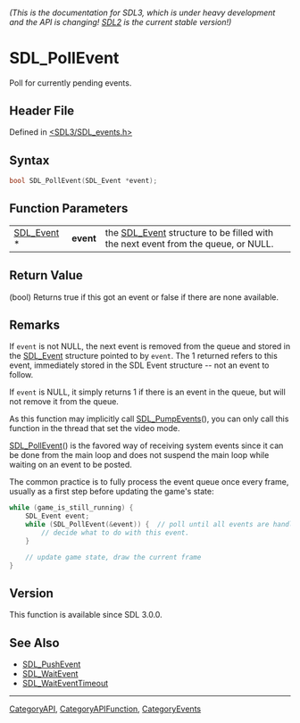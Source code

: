 ###### (This is the documentation for SDL3, which is under heavy development and the API is changing! [SDL2](https://wiki.libsdl.org/SDL2/) is the current stable version!)
# SDL_PollEvent

Poll for currently pending events.

## Header File

Defined in [<SDL3/SDL_events.h>](https://github.com/libsdl-org/SDL/blob/main/include/SDL3/SDL_events.h)

## Syntax

```c
bool SDL_PollEvent(SDL_Event *event);
```

## Function Parameters

|                          |           |                                                                                                |
| ------------------------ | --------- | ---------------------------------------------------------------------------------------------- |
| [SDL_Event](SDL_Event) * | **event** | the [SDL_Event](SDL_Event) structure to be filled with the next event from the queue, or NULL. |

## Return Value

(bool) Returns true if this got an event or false if there are none
available.

## Remarks

If `event` is not NULL, the next event is removed from the queue and stored
in the [SDL_Event](SDL_Event) structure pointed to by `event`. The 1
returned refers to this event, immediately stored in the SDL Event
structure -- not an event to follow.

If `event` is NULL, it simply returns 1 if there is an event in the queue,
but will not remove it from the queue.

As this function may implicitly call [SDL_PumpEvents](SDL_PumpEvents)(),
you can only call this function in the thread that set the video mode.

[SDL_PollEvent](SDL_PollEvent)() is the favored way of receiving system
events since it can be done from the main loop and does not suspend the
main loop while waiting on an event to be posted.

The common practice is to fully process the event queue once every frame,
usually as a first step before updating the game's state:

```c
while (game_is_still_running) {
    SDL_Event event;
    while (SDL_PollEvent(&event)) {  // poll until all events are handled!
        // decide what to do with this event.
    }

    // update game state, draw the current frame
}
```

## Version

This function is available since SDL 3.0.0.

## See Also

- [SDL_PushEvent](SDL_PushEvent)
- [SDL_WaitEvent](SDL_WaitEvent)
- [SDL_WaitEventTimeout](SDL_WaitEventTimeout)

----
[CategoryAPI](CategoryAPI), [CategoryAPIFunction](CategoryAPIFunction), [CategoryEvents](CategoryEvents)


